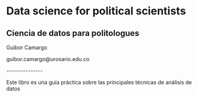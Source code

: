 # Data science for political scientists

## Ciencia de datos para politologues

Guibor Camargo

guibor.camargo\@urosario.edu.co

\-\-\-\-\-\-\-\-\-\-\-\-\-\--

Este libro es una guía práctica sobre las principales técnicas de análisis de datos
